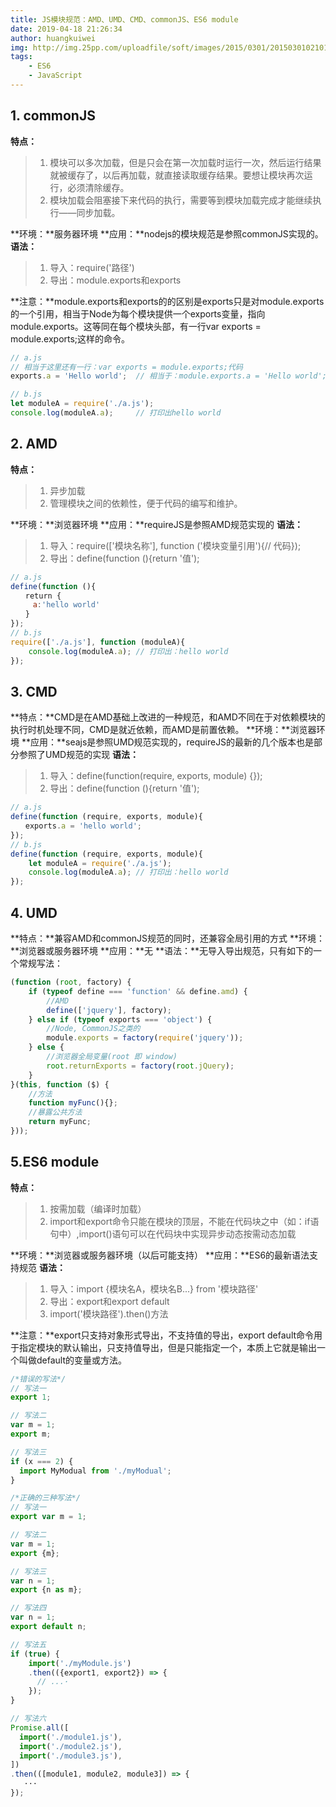 ```yaml
---
title: JS模块规范：AMD、UMD、CMD、commonJS、ES6 module
date: 2019-04-18 21:26:34
author: huangkuiwei
img: http://img.25pp.com/uploadfile/soft/images/2015/0301/20150301021016689.jpg
tags: 
    - ES6 
    - JavaScript
---
```


## 1. commonJS
**特点：**
> 1. 模块可以多次加载，但是只会在第一次加载时运行一次，然后运行结果就被缓存了，以后再加载，就直接读取缓存结果。要想让模块再次运行，必须清除缓存。
> 2. 模块加载会阻塞接下来代码的执行，需要等到模块加载完成才能继续执行——同步加载。

**环境：**服务器环境
**应用：**nodejs的模块规范是参照commonJS实现的。
**语法：**
> 1. 导入：require('路径')
> 2. 导出：module.exports和exports

**注意：**module.exports和exports的的区别是exports只是对module.exports的一个引用，相当于Node为每个模块提供一个exports变量，指向module.exports。这等同在每个模块头部，有一行var exports = module.exports;这样的命令。
```javascript
// a.js
// 相当于这里还有一行：var exports = module.exports;代码
exports.a = 'Hello world';  // 相当于：module.exports.a = 'Hello world';

// b.js
let moduleA = require('./a.js');
console.log(moduleA.a);     // 打印出hello world
```

## 2. AMD
**特点：**
> 1. 异步加载
> 2. 管理模块之间的依赖性，便于代码的编写和维护。

**环境：**浏览器环境
**应用：**requireJS是参照AMD规范实现的
**语法：**
> 1. 导入：require(['模块名称'], function ('模块变量引用'){// 代码});
> 2. 导出：define(function (){return '值');

```javascript
// a.js
define(function (){
　　return {
　　　a:'hello world'
　　}
});
// b.js
require(['./a.js'], function (moduleA){
    console.log(moduleA.a); // 打印出：hello world
});
```

## 3. CMD
**特点：**CMD是在AMD基础上改进的一种规范，和AMD不同在于对依赖模块的执行时机处理不同，CMD是就近依赖，而AMD是前置依赖。
**环境：**浏览器环境
**应用：**seajs是参照UMD规范实现的，requireJS的最新的几个版本也是部分参照了UMD规范的实现
**语法：**
> 1. 导入：define(function(require, exports, module) {});
> 2. 导出：define(function (){return '值');

```javascript
// a.js
define(function (require, exports, module){
　　exports.a = 'hello world';
});
// b.js
define(function (require, exports, module){
    let moduleA = require('./a.js');
    console.log(moduleA.a); // 打印出：hello world
});
```

## 4. UMD
**特点：**兼容AMD和commonJS规范的同时，还兼容全局引用的方式
**环境：**浏览器或服务器环境
**应用：**无
**语法：**无导入导出规范，只有如下的一个常规写法：
```javascript
(function (root, factory) {
    if (typeof define === 'function' && define.amd) {
        //AMD
        define(['jquery'], factory);
    } else if (typeof exports === 'object') {
        //Node, CommonJS之类的
        module.exports = factory(require('jquery'));
    } else {
        //浏览器全局变量(root 即 window)
        root.returnExports = factory(root.jQuery);
    }
}(this, function ($) {
    //方法
    function myFunc(){};
    //暴露公共方法
    return myFunc;
}));
```

## 5.ES6 module
**特点：**
> 1. 按需加载（编译时加载）
> 2. import和export命令只能在模块的顶层，不能在代码块之中（如：if语句中）,import()语句可以在代码块中实现异步动态按需动态加载

**环境：**浏览器或服务器环境（以后可能支持）
**应用：**ES6的最新语法支持规范
**语法：**
> 1. 导入：import {模块名A，模块名B...} from '模块路径'
> 2. 导出：export和export default
> 3. import('模块路径').then()方法

**注意：**export只支持对象形式导出，不支持值的导出，export default命令用于指定模块的默认输出，只支持值导出，但是只能指定一个，本质上它就是输出一个叫做default的变量或方法。
```javascript
/*错误的写法*/
// 写法一
export 1;

// 写法二
var m = 1;
export m;

// 写法三
if (x === 2) {
  import MyModual from './myModual';
}

/*正确的三种写法*/
// 写法一
export var m = 1;

// 写法二
var m = 1;
export {m};

// 写法三
var n = 1;
export {n as m};

// 写法四
var n = 1;
export default n;

// 写法五
if (true) {
    import('./myModule.js')
    .then(({export1, export2}) => {
      // ...·
    });
}

// 写法六
Promise.all([
  import('./module1.js'),
  import('./module2.js'),
  import('./module3.js'),
])
.then(([module1, module2, module3]) => {
   ···
});
```


